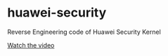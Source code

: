 # huawei-security
Reverse Engineering code of Huawei Security Kernel

[Watch the video](https://www.youtube.com/watch?v=qMfiIFz-EAA)
